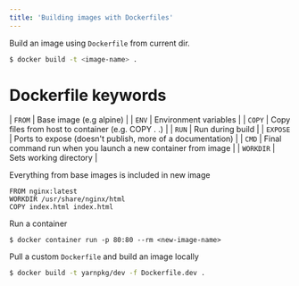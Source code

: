 ```yaml
---
title: 'Building images with Dockerfiles'
---
```

Build an image using `Dockerfile` from current dir.
```bash
$ docker build -t <image-name> .
```

# Dockerfile keywords

| `FROM`    | Base image (e.g alpine)                                       |
| `ENV`     | Environment variables                                         |
| `COPY`    | Copy files from host to container (e.g. COPY . .)             |
| `RUN`     | Run during build                                              |
| `EXPOSE`  | Ports to expose (doesn't publish, more of a documentation)    |
| `CMD`     | Final command run when you launch a new container from image  |
| `WORKDIR` | Sets working directory                                        |

Everything from base images is included in new image
```
FROM nginx:latest
WORKDIR /usr/share/nginx/html
COPY index.html index.html
```

Run a container
```
$ docker container run -p 80:80 --rm <new-image-name>
```

Pull a custom `Dockerfile` and build an image locally
```bash
$ docker build -t yarnpkg/dev -f Dockerfile.dev .
```
